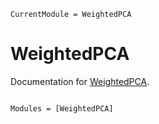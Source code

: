 ```@meta
CurrentModule = WeightedPCA
```

# WeightedPCA

Documentation for [WeightedPCA](https://github.com/dahong67/WeightedPCA.jl).

```@index
```

```@autodocs
Modules = [WeightedPCA]
```
